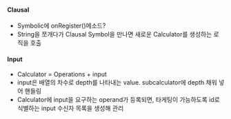 #### Clausal
- Symbolic에 onRegister()메소드?
- String을 쪼개다가 Clausal  Symbol을 만나면 새로운 Calculator를 생성하는 로직을 호출

#### Input
- Calculator = Operations + input
- input은 배열의 차수로 depth를 나타내는  value.
subcalculator에 depth 채워 넣어 핸들링
- Calculator에 input을 요구하는 operand가 등록되면, 타게팅이 가능하도록 id로 식별하는 input 수신자 목록을 생성해 관리 